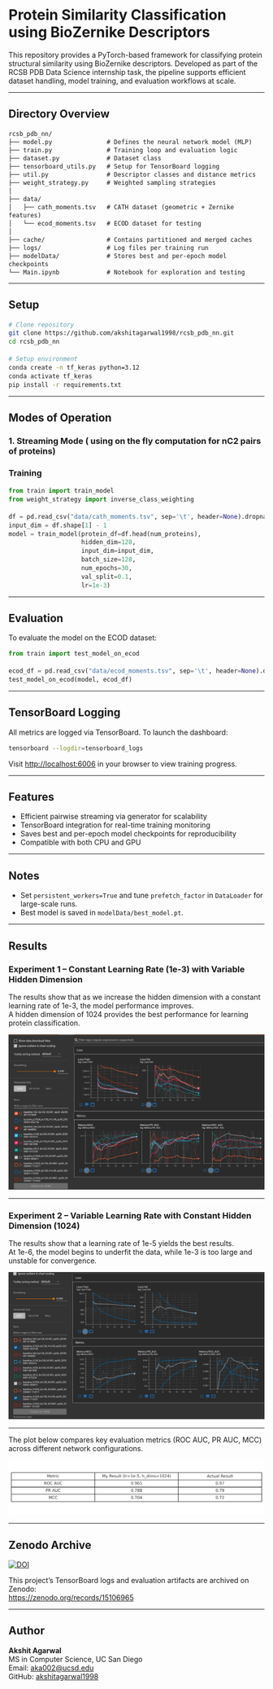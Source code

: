 # Protein Similarity Classification using BioZernike Descriptors

This repository provides a PyTorch-based framework for classifying protein structural similarity using BioZernike descriptors. Developed as part of the RCSB PDB Data Science internship task, the pipeline supports efficient dataset handling, model training, and evaluation workflows at scale.

---

##  Directory Overview

```
rcsb_pdb_nn/
├── model.py               # Defines the neural network model (MLP)
├── train.py               # Training loop and evaluation logic
├── dataset.py             # Dataset class
├── tensorboard_utils.py   # Setup for TensorBoard logging
├── util.py                # Descriptor classes and distance metrics
├── weight_strategy.py     # Weighted sampling strategies
│
├── data/
│   ├── cath_moments.tsv   # CATH dataset (geometric + Zernike features)
│   └── ecod_moments.tsv   # ECOD dataset for testing
│
├── cache/                 # Contains partitioned and merged caches
├── logs/                  # Log files per training run
├── modelData/             # Stores best and per-epoch model checkpoints
└── Main.ipynb             # Notebook for exploration and testing
```

---

##  Setup

```bash
# Clone repository
git clone https://github.com/akshitagarwal1998/rcsb_pdb_nn.git
cd rcsb_pdb_nn

# Setup environment
conda create -n tf_keras python=3.12
conda activate tf_keras
pip install -r requirements.txt
```

---

## Modes of Operation

### 1. Streaming Mode ( using on the fly computation for nC2 pairs of proteins)

### Training

```python
from train import train_model
from weight_strategy import inverse_class_weighting

df = pd.read_csv("data/cath_moments.tsv", sep='\t', header=None).dropna(axis=1)
input_dim = df.shape[1] - 1
model = train_model(protein_df=df.head(num_proteins),
                    hidden_dim=128,
                    input_dim=input_dim,
                    batch_size=128,
                    num_epochs=30,
                    val_split=0.1,
                    lr=1e-3)
```

---

## Evaluation

To evaluate the model on the ECOD dataset:

```python
from train import test_model_on_ecod

ecod_df = pd.read_csv("data/ecod_moments.tsv", sep='\t', header=None).dropna(axis=1)
test_model_on_ecod(model, ecod_df)
```

---

## TensorBoard Logging

All metrics are logged via TensorBoard. To launch the dashboard:

```bash
tensorboard --logdir=tensorboard_logs
```

Visit [http://localhost:6006](http://localhost:6006) in your browser to view training progress.

---

## Features

- Efficient pairwise streaming via generator for scalability
- TensorBoard integration for real-time training monitoring
- Saves best and per-epoch model checkpoints for reproducibility
- Compatible with both CPU and GPU

---

## Notes

- Set `persistent_workers=True` and tune `prefetch_factor` in `DataLoader` for large-scale runs.
- Best model is saved in `modelData/best_model.pt`.

---

## Results

### Experiment 1 – Constant Learning Rate (1e-3) with Variable Hidden Dimension

The results show that as we increase the hidden dimension with a constant learning rate of 1e-3, the model performance improves.  
A hidden dimension of 1024 provides the best performance for learning protein classification.

![Experiment 1: Hidden Dim Variations](LR_1e-3_Hidden_dim.png)

---

### Experiment 2 – Variable Learning Rate with Constant Hidden Dimension (1024)

The results show that a learning rate of 1e-5 yields the best results.  
At 1e-6, the model begins to underfit the data, while 1e-3 is too large and unstable for convergence.

![Experiment 2: Learning Rate Variations](LR_Different_Hidden_dim_1024.png)

---

The plot below compares key evaluation metrics (ROC AUC, PR AUC, MCC) across different network configurations.

![Improved Metrics Comparison](improved_metrics_comparison_table.png)

---

## Zenodo Archive

[![DOI](https://zenodo.org/badge/DOI/10.5281/zenodo.15106965.svg)](https://doi.org/10.5281/zenodo.15106965)

This project’s TensorBoard logs and evaluation artifacts are archived on Zenodo:  
https://zenodo.org/records/15106965

---

## Author

**Akshit Agarwal**  
MS in Computer Science, UC San Diego  
Email: aka002@ucsd.edu  
GitHub: [akshitagarwal1998](https://github.com/akshitagarwal1998)
